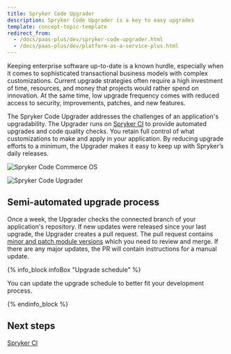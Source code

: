 ```yaml
---
title: Spryker Code Upgrader
description: Spryker Code Upgrader is a key to easy upgrades
template: concept-topic-template
redirect_from:
  - /docs/paas-plus/dev/spryker-code-upgrader.html
  - /docs/paas-plus/dev/platform-as-a-service-plus.html
---
```


Keeping enterprise software up-to-date is a known hurdle, especially when it comes to sophisticated transactional business models with complex customizations. Current upgrade strategies often require a high investment of time, resources, and money that projects would rather spend on innovation. At the same time, low upgrade frequency comes with reduced access to security, improvements, patches, and new features.

The Spryker Code Upgrader addresses the challenges of an application's upgradability. The Upgrader runs on [Spryker CI](/docs/scu/dev/spryker-ci.html) to provide automated upgrades and code quality checks. You retain full control of what customizations to make and apply in your application. By reducing upgrade efforts to a minimum, the Upgrader makes it easy to keep up with Spryker’s daily releases.

![Spryker Code Commerce OS](https://spryker.s3.eu-central-1.amazonaws.com/docs/paas%2B/dev/spryker-code-upgrader.md/spryker-code-commerce-os.png)

![Spryker Code Upgrader](https://spryker.s3.eu-central-1.amazonaws.com/docs/paas%2B/dev/spryker-code-upgrader.md/spryker-code-upgrader.png)

## Semi-automated upgrade process

Once a week, the Upgrader checks the connected branch of your application's repository. If new updates were released since your last upgrade, the Upgrader creates a pull request. The pull request contains [minor and patch module versions](/docs/scos/dev/architecture/module-api/semantic-versioning-major-vs.-minor-vs.-patch-release.html) which you need to review and merge. If there are any major updates, the PR will contain instructions for a manual update.

{% info_block infoBox "Upgrade schedule" %}

You can update the upgrade schedule to better fit your development process.

{% endinfo_block %}


## Next steps

[Spryker CI](/docs/scu/dev/spryker-ci.html)
